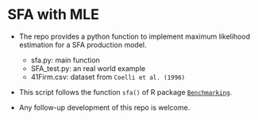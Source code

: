 # SFA with MLE

- The repo provides a python function to implement maximum likelihood estimation for a SFA production model.
  - sfa.py: main function
  - SFA_test.py: an real world example
  - 41Firm.csv: dataset from `Coelli et al. (1996)`

- This script follows the function `sfa()` of R package [`Benchmarking`](https://cran.r-project.org/web/packages/Benchmarking/index.html).

- Any follow-up development of this repo is welcome.
